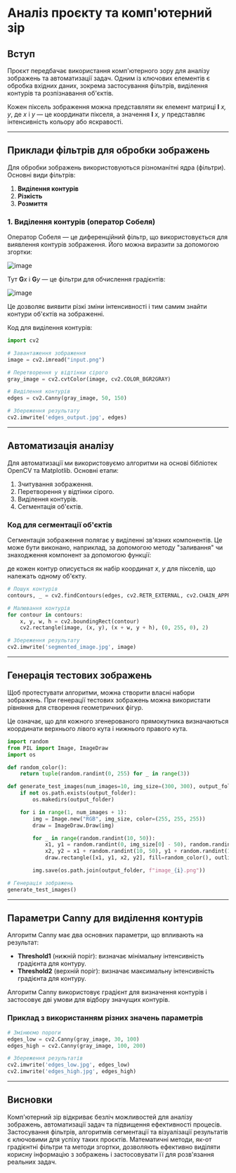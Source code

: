 
# Аналіз проєкту та комп'ютерний зір

## Вступ
Проєкт передбачає використання комп'ютерного зору для аналізу зображень та автоматизації задач. Одним із ключових елементів є обробка вхідних даних, зокрема застосування фільтрів, виділення контурів та розпізнавання об'єктів.

Кожен піксель зображення можна представляти як елемент матриці **I** *x, y*, де *x* і *y* — це координати пікселя, а значення **I** *x, y* представляє інтенсивність кольору або яскравості.

---

## Приклади фільтрів для обробки зображень
Для обробки зображень використовуються різноманітні ядра (фільтри). Основні види фільтрів:

1. **Виділення контурів**
2. **Різкість**
3. **Розмиття**

### 1. Виділення контурів (оператор Собеля)
Оператор Собеля — це диференційний фільтр, що використовується для виявлення контурів зображення. Його можна виразити за допомогою згортки:


![image](https://github.com/user-attachments/assets/925d8774-0f9b-4b3c-811f-139d1feb95e5)


Тут **G***x* і **G***y* — це фільтри для обчислення градієнтів:

![image](https://github.com/user-attachments/assets/3b5bcff1-b4c7-4f8e-8742-708994d6b035)

Це дозволяє виявити різкі зміни інтенсивності і тим самим знайти контури об'єктів на зображенні.

Код для виділення контурів:

```python
import cv2

# Завантаження зображення
image = cv2.imread("input.png")

# Перетворення у відтінки сірого
gray_image = cv2.cvtColor(image, cv2.COLOR_BGR2GRAY)

# Виділення контурів
edges = cv2.Canny(gray_image, 50, 150)

# Збереження результату
cv2.imwrite('edges_output.jpg', edges)
```

---

## Автоматизація аналізу

Для автоматизації ми використовуємо алгоритми на основі бібліотек OpenCV та Matplotlib. Основні етапи:

1. Зчитування зображення.
2. Перетворення у відтінки сірого.
3. Виділення контурів.
4. Сегментація об'єктів.

### Код для сегментації об'єктів

Сегментація зображення полягає у виділенні зв'язних компонентів. Це може бути виконано, наприклад, за допомогою методу "заливання" чи знаходження компонент за допомогою функції:


де кожен контур описується як набір координат *x*, *y* для пікселів, що належать одному об'єкту.

```python
# Пошук контурів
contours, _ = cv2.findContours(edges, cv2.RETR_EXTERNAL, cv2.CHAIN_APPROX_SIMPLE)

# Малювання контурів
for contour in contours:
    x, y, w, h = cv2.boundingRect(contour)
    cv2.rectangle(image, (x, y), (x + w, y + h), (0, 255, 0), 2)

# Збереження результату
cv2.imwrite('segmented_image.jpg', image)
```

---

## Генерація тестових зображень

Щоб протестувати алгоритми, можна створити власні набори зображень. При генерації тестових зображень можна використати рівняння для створення геометричних фігур.

Це означає, що для кожного згенерованого прямокутника визначаються координати верхнього лівого кута і нижнього правого кута.

```python
import random
from PIL import Image, ImageDraw
import os

def random_color():
    return tuple(random.randint(0, 255) for _ in range(3))

def generate_test_images(num_images=10, img_size=(300, 300), output_folder="test_images"):
    if not os.path.exists(output_folder):
        os.makedirs(output_folder)

    for i in range(1, num_images + 1):
        img = Image.new("RGB", img_size, color=(255, 255, 255))
        draw = ImageDraw.Draw(img)

        for _ in range(random.randint(10, 50)):
            x1, y1 = random.randint(0, img_size[0] - 50), random.randint(0, img_size[1] - 50)
            x2, y2 = x1 + random.randint(10, 50), y1 + random.randint(10, 50)
            draw.rectangle([x1, y1, x2, y2], fill=random_color(), outline=random_color())

        img.save(os.path.join(output_folder, f"image_{i}.png"))

# Генерація зображень
generate_test_images()
```

---

## Параметри Canny для виділення контурів

Алгоритм Canny має два основних параметри, що впливають на результат:

- **Threshold1** (нижній поріг): визначає мінімальну інтенсивність градієнта для контуру.
- **Threshold2** (верхній поріг): визначає максимальну інтенсивність градієнта для контуру.

Алгоритм Canny використовує градієнт для визначення контурів і застосовує дві умови для відбору значущих контурів.

### Приклад з використанням різних значень параметрів

```python
# Змінюємо пороги
edges_low = cv2.Canny(gray_image, 30, 100)
edges_high = cv2.Canny(gray_image, 100, 200)

# Збереження результатів
cv2.imwrite('edges_low.jpg', edges_low)
cv2.imwrite('edges_high.jpg', edges_high)
```

---

## Висновки
Комп'ютерний зір відкриває безліч можливостей для аналізу зображень, автоматизації задач та підвищення ефективності процесів. Застосування фільтрів, алгоритмів сегментації та візуалізації результатів є ключовими для успіху таких проєктів. Математичні методи, як-от градієнтні фільтри та методи згортки, дозволяють ефективно виділяти корисну інформацію з зображень і застосовувати її для розв'язання реальних задач.
